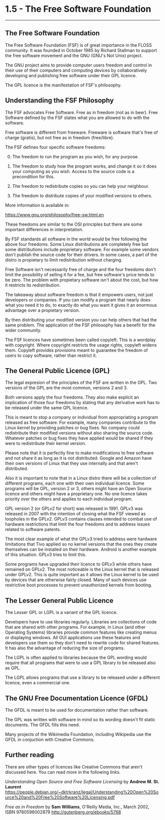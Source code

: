 # 1.5 - The Free Software Foundation
------------------------------------

## The Free Software Foundation
The Free Software Foundation (FSF) is of great importance in the FLOSS community. It was founded in October 1985 by Richard Stallman to support the free software movement and the GNU (GNU's Not Unix) project.

The GNU project aims to provide computer users freedom and control in their use of their computers and computing devices by collaboratively developing and publishing free software under their GPL licence.

The GPL licence is the manifestation of FSF's philosophy.

## Understanding the FSF Philosophy
The FSF advocates Free Software. Free as in freedom (not as in beer). Free Software defined by the FSF states what you are allowed to do with the software.

Free software is different from freeware. Freeware is software that's free of charge (gratis), but not free as in freedom (free/libre).

The FSF defines four specific software freedoms:

  0. The freedom to run the program as you wish, for any purpose. 

  1. The freedom to study how the program works, and change it so it does your computing as you wish. Access to the source code is a precondition for this. 

  2. The freedom to redistribute copies so you can help your neighbour. 

  3. The freedom to distribute copies of your modified versions to others.

More information is available in:

https://www.gnu.org/philosophy/free-sw.html.en

These freedoms are similar to the OSI principles but there are some important differences in interpretation.

By FSF standards all software in the world would be free following the above four freedoms. Some Linux distributions are completely free but some distributions include proprietary software. For example some vendors don't publish the source code for their drivers. In some cases, a part of the distro is propietary to limit redistribution without charging.

Free Software isn't necessarily free of charge and the four freedoms don't limit the possibility of selling it for a fee, but free software's price tends to be zero. The problem with propietary software isn't about the cost, but how it restricts its redistribution.

The takeaway about software freedom is that it empowers users, not just developers or companies. If you can modify a program that nearly does what you need it to do, to exactly do what you want it gives it an enormous advantage over a propietary version.

By then distributing your modified version you can help others that had the same problem. The application of the FSF philosophy has a benefit for the wider community.

The FSF licences have sometimes been called copyleft. This is a wordplay with copyright. Where copyright restricts the usage rights, copyleft widens them. Copyleft provides provisions meant to guarantee the freedom of users to copy software, rather than restrict it.

## The General Public Licence (GPL)
The legal expresion of the principles of the FSF are written in the GPL. Two versions of the GPL are the most common, versions 2 and 3.

Both versions apply the four freedoms. They also make explicit an implication of those four freedoms by stating that any derivative work has to be released under the same GPL licence.

This is meant to stop a company or individual from appropriating a program released as free software. For example, many companies contribute to the Linux kernel by providing patches or bug fixes. No company could redistribute their modified versions without also sharing the source code. Whatever patches or bug fixes they have applied would be shared if they were to redistribute their kernel version.

Please note that it is perfectly fine to make modifications to free software and not share it as long as it is not distributed. Google and Amazon have their own versions of Linux that they use internally and that aren't distributed.

Also it is important to note that in a Linux distro there will be a collection of different programs, each one with their own individual licence. Some programs will be GPL, version 2 or 3, others might have an Open Source licence and others might have a proprietary one. No one licence takes priority over the others and applies to each individual program. 

GPL version 2 (or GPLv2 for short) was released in 1991. GPLv3 was released in 2007 with the intention of closing what the FSF viewed as loopholes in the GPLv2. GPLv3 contains clauses intended to combat use of hardware restrictions that limit the four freedoms and to address issues related to software patents.

The most clear example of what the GPLv3 tried to address were hardware limitations that Tivo applied so no kernel versions that the ones they create themselves can be installed on their hardware. Android is another example of this situation. GPLv3 tries to limit this.

Some programs have upgraded their licence to GPLv3 while others have remained on GPLv2. The most noticeable is the Linux kernel that is released under GPLv2. This is quite important as it allows the Linux kernel to be used by devices that are otherwise fairly closed. Many of such devices use restrictive boot processes to prevent unauthorized kernels from booting.

## The Lesser General Public Licence
The Lesser GPL or LGPL is a variant of the GPL licence.

Developers have to use libraries regularly. Libraries are collections of code that are shared with other programs. For example, in Linux (and other Operating Systems) libraries provide common features like creating menus or displaying windows. All GUI applications use these features and developers use them so they don't need to rewrite code for shared features. It has also the advantage of reducing the size of programs.

The LGPL is often applied to libraries because the GPL wording would require that all programs that were to use a GPL library to be released also as GPL.

The LGPL allows programs that use a library to be released under a different licence, even a commercial one.

## The GNU Free Documentation Licence (GFDL)
The GFDL is meant to be used for documentation rather than software.

The GPL was written with software in mind so its wording doesn't fit static documents. The GFDL fills this need.

Many projects of the Wikimedia Foundation, including Wikipedia use the GFDL in conjuction with Creative Commons.

## Further reading
There are other types of licences like Creative Commons that aren't discussed here. You can read more in the following links.

_Understanding Open Source and Free Software Licensing_ by **Andrew M. St. Laurent** 
https://people.debian.org/~dktrkranz/legal/Understanding%20Open%20Source%20and%20Free%20Software%20Licensing.pdf

_Free as in Freedom_ by **Sam Williams**, O'Reilly Media, Inc., March 2002, ISBN 9780596002879
http://gutenberg.org/ebooks/5768